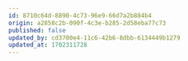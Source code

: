 ```yaml
---
id: 8710c64d-8890-4c73-96e9-66d7a2b884b4
origin: a2858c2b-090f-4c3e-b285-2d58eba77c73
published: false
updated_by: cd3700e4-11c6-42b6-8dbb-6134449b1279
updated_at: 1702311728
---
```


